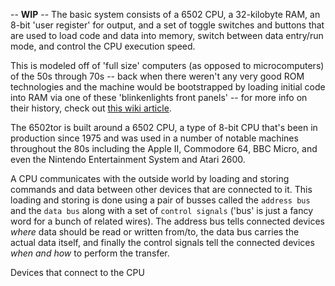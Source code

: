 -- **WIP** --
The basic system consists of a 6502 CPU, a 32-kilobyte RAM, an 8-bit 'user register' for output, and a set of toggle switches and buttons that are used to load code and data into memory, switch between data entry/run mode, and control the CPU execution speed.

This is modeled off of 'full size' computers (as opposed to microcomputers) of the 50s through 70s -- back when there weren't any very good ROM technologies and the machine would be bootstrapped by loading initial code into RAM via one of these 'blinkenlights front panels' -- for more info on their history, check out [this wiki article](https://en.wikipedia.org/wiki/Front_panel). 

The 6502tor is built around a 6502 CPU, a type of 8-bit CPU that's been in production since 1975 and was used in a number of notable machines throughout the 80s including the Apple II, Commodore 64, BBC Micro, and even the Nintendo Entertainment System and Atari 2600.

A CPU communicates with the outside world by loading and storing commands and data between other devices that are connected to it. This loading and storing is done using a pair of busses called the `address bus` and the `data bus` along with a set of `control signals` ('bus' is just a fancy word for a bunch of related wires). The address bus tells connected devices *where* data should be read or written from/to, the data bus carries the actual data itself, and finally the control signals tell the connected devices *when and how* to perform the transfer.

Devices that connect to the CPU 